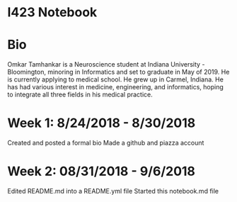 # I423 Notebook

# Bio
Omkar Tamhankar is a Neuroscience student at Indiana University - Bloomington, minoring in Informatics and set to graduate in May of 2019. He is currently applying to medical school. He grew up in Carmel, Indiana. He has had various interest in medicine, engineering, and informatics, hoping to integrate all three fields in his medical practice.

# Week 1: 8/24/2018 - 8/30/2018
  Created and posted a formal bio
  Made a github and piazza account
# Week 2: 08/31/2018 - 9/6/2018
  Edited README.md into a README.yml file
  Started this notebook.md file

